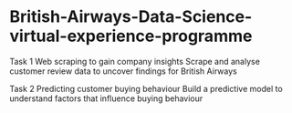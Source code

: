 # British-Airways-Data-Science-virtual-experience-programme

Task 1
Web scraping to gain company insights
Scrape and analyse customer review data to uncover findings for British Airways

Task 2
Predicting customer buying behaviour
Build a predictive model to understand factors that influence buying behaviour
